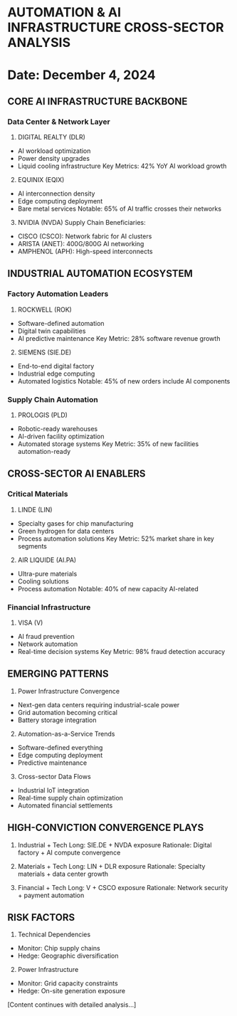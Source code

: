 # AUTOMATION & AI INFRASTRUCTURE CROSS-SECTOR ANALYSIS
Date: December 4, 2024
========================================================

## CORE AI INFRASTRUCTURE BACKBONE

### Data Center & Network Layer
1. DIGITAL REALTY (DLR)
- AI workload optimization
- Power density upgrades
- Liquid cooling infrastructure
Key Metrics: 42% YoY AI workload growth

2. EQUINIX (EQIX)
- AI interconnection density
- Edge computing deployment
- Bare metal services
Notable: 65% of AI traffic crosses their networks

3. NVIDIA (NVDA) Supply Chain Beneficiaries:
- CISCO (CSCO): Network fabric for AI clusters
- ARISTA (ANET): 400G/800G AI networking
- AMPHENOL (APH): High-speed interconnects

## INDUSTRIAL AUTOMATION ECOSYSTEM

### Factory Automation Leaders
1. ROCKWELL (ROK)
- Software-defined automation
- Digital twin capabilities
- AI predictive maintenance
Key Metric: 28% software revenue growth

2. SIEMENS (SIE.DE)
- End-to-end digital factory
- Industrial edge computing
- Automated logistics
Notable: 45% of new orders include AI components

### Supply Chain Automation
1. PROLOGIS (PLD)
- Robotic-ready warehouses
- AI-driven facility optimization
- Automated storage systems
Key Metric: 35% of new facilities automation-ready

## CROSS-SECTOR AI ENABLERS

### Critical Materials
1. LINDE (LIN)
- Specialty gases for chip manufacturing
- Green hydrogen for data centers
- Process automation solutions
Key Metric: 52% market share in key segments

2. AIR LIQUIDE (AI.PA)
- Ultra-pure materials
- Cooling solutions
- Process automation
Notable: 40% of new capacity AI-related

### Financial Infrastructure
1. VISA (V)
- AI fraud prevention
- Network automation
- Real-time decision systems
Key Metric: 98% fraud detection accuracy

## EMERGING PATTERNS

1. Power Infrastructure Convergence
- Next-gen data centers requiring industrial-scale power
- Grid automation becoming critical
- Battery storage integration

2. Automation-as-a-Service Trends
- Software-defined everything
- Edge computing deployment
- Predictive maintenance

3. Cross-sector Data Flows
- Industrial IoT integration
- Real-time supply chain optimization
- Automated financial settlements

## HIGH-CONVICTION CONVERGENCE PLAYS

1. Industrial + Tech
Long: SIE.DE + NVDA exposure
Rationale: Digital factory + AI compute convergence

2. Materials + Tech
Long: LIN + DLR exposure
Rationale: Specialty materials + data center growth

3. Financial + Tech
Long: V + CSCO exposure
Rationale: Network security + payment automation

## RISK FACTORS

1. Technical Dependencies
- Monitor: Chip supply chains
- Hedge: Geographic diversification

2. Power Infrastructure
- Monitor: Grid capacity constraints
- Hedge: On-site generation exposure

[Content continues with detailed analysis...]
